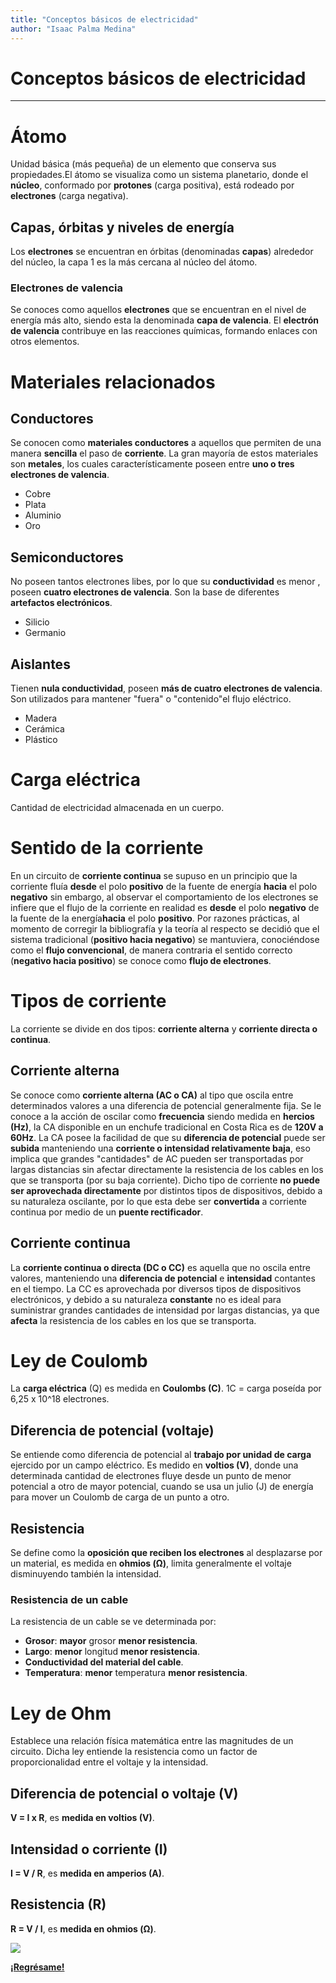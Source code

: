 ```yaml
---
title: "Conceptos básicos de electricidad"
author: "Isaac Palma Medina"
---
```

# Conceptos básicos de electricidad

***

# Átomo

Unidad básica (más pequeña) de un elemento que conserva sus propiedades.El átomo se visualiza como un sistema planetario, donde el **núcleo**, conformado por **protones** (carga positiva), está rodeado por **electrones** (carga negativa).

## Capas, órbitas y niveles de energía

Los **electrones** se encuentran en órbitas (denominadas **capas**) alrededor del núcleo, la capa 1 es la más cercana al núcleo del átomo.

### Electrones de valencia

Se conoces como aquellos **electrones** que se encuentran en el nivel de energía más alto, siendo esta la denominada **capa de valencia**. El **electrón de valencia** contribuye en las reacciones químicas, formando enlaces con otros elementos.

# Materiales relacionados

##  Conductores

Se conocen como **materiales conductores** a aquellos que permiten de una manera **sencilla** el paso de **corriente**. La gran mayoría de estos materiales son **metales**, los cuales característicamente poseen entre **uno o tres electrones de valencia**.

- Cobre
- Plata
- Aluminio
- Oro

## Semiconductores

No  poseen tantos electrones libes, por lo que su **conductividad** es menor , poseen **cuatro electrones de valencia**. Son la base de diferentes **artefactos electrónicos**.

- Silicio
- Germanio

## Aislantes

Tienen **nula conductividad**, poseen **más de cuatro electrones de valencia**. Son utilizados para mantener "fuera" o "contenido"el flujo eléctrico. 

- Madera
- Cerámica
- Plástico

# Carga eléctrica

Cantidad de electricidad almacenada en un cuerpo.

# Sentido de la corriente

En un circuito de **corriente continua** se supuso en un principio que la corriente fluía **desde** el polo **positivo** de la fuente de energía **hacia** el polo **negativo** sin embargo, al observar el comportamiento de los electrones se infiere que el flujo de la corriente en realidad es **desde** el polo **negativo** de la fuente de la energía**hacia** el polo **positivo**. Por razones prácticas, al momento de corregir la bibliografía y la teoría al respecto se decidió que el sistema tradicional (**positivo hacia negativo**) se mantuviera, conociéndose como el **flujo convencional**, de manera contraria el sentido correcto (**negativo hacia positivo**) se conoce como **flujo de electrones**.

# Tipos de corriente

La corriente se divide en dos tipos: **corriente alterna** y **corriente directa o continua**.

## Corriente alterna

Se conoce como **corriente alterna (AC o CA)** al tipo que oscila entre determinados valores a una diferencia de potencial generalmente fija. Se le conoce a la acción de oscilar como **frecuencia**  siendo medida en **hercios (Hz)**, la CA disponible en un enchufe tradicional en Costa Rica es de **120V a 60Hz**.
La CA posee la facilidad de que su **diferencia de potencial** puede ser **subida** manteniendo una **corriente o intensidad relativamente baja**, eso implica que grandes "cantidades" de AC pueden ser transportadas por largas distancias sin afectar directamente la resistencia de los cables en los que se transporta (por su baja corriente). 
Dicho tipo de corriente **no puede ser aprovechada directamente** por distintos tipos de dispositivos, debido a su naturaleza oscilante, por lo que esta debe ser **convertida** a corriente continua por medio de un **puente rectificador**.

## Corriente continua

La **corriente continua o directa (DC o CC)** es aquella que no oscila entre valores, manteniendo una **diferencia de potencial** e **intensidad** contantes en el tiempo. La CC es aprovechada por diversos tipos de dispositivos electrónicos, y debido a su naturaleza **constante** no es ideal para suministrar grandes cantidades de intensidad por largas distancias, ya que **afecta** la resistencia de los cables en los que se transporta.

# Ley de Coulomb

La **carga eléctrica** (Q) es medida en **Coulombs (C)**. 1C = carga poseída por 6,25 x 10^18 electrones.

## Diferencia de potencial (voltaje)

Se entiende como diferencia de potencial al **trabajo por unidad de carga** ejercido por un campo eléctrico. Es medido en **voltios (V)**, donde una determinada cantidad de electrones fluye desde un punto de menor potencial a otro de mayor potencial, cuando se usa un julio (J) de energía para mover un Coulomb de carga de un punto a otro. 

## Resistencia

Se define como la **oposición que reciben los electrones** al desplazarse por un material, es medida en **ohmios (Ω)**, limita generalmente el voltaje disminuyendo también la intensidad.

###  Resistencia de un cable

La resistencia de un cable se ve determinada por:

- **Grosor**: **mayor** grosor **menor resistencia**.
- **Largo**: **menor** longitud **menor resistencia**.
- **Conductividad del material del cable**.
- **Temperatura**: **menor** temperatura **menor resistencia**.

# Ley de Ohm

Establece una relación física matemática entre las magnitudes de un circuito. Dicha ley entiende la resistencia como un factor de proporcionalidad entre el voltaje y la intensidad.  

## Diferencia de potencial o voltaje (V)

**V = I x R**, es **medida en voltios (V)**.

## Intensidad o corriente (I)

**I = V / R**, es **medida en amperios (A)**.

## Resistencia (R)

**R = V / I**, es **medida en ohmios (Ω)**.

![](https://img.shields.io/badge/License-CC\_BY--SA\_4.0-lightgrey.svg)

**[¡Regrésame!](/index)**